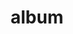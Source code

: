 ---
layout: album
resource: instagram
title: "album"
description: "masonry"
active: gallery
header-img: "img/gallery-bg.jpg"
album-title: "my 9th album"
images:
  - image_path: chin_19022/19/20230902_190636_372830585_18098781280347304_8059216757267921441_n.jpg
  - image_path: chin_19022/19/20230902_190636_373715860_18098781271347304_3002485440567001585_n.jpg
  - image_path: chin_19022/19/20231226_213856_414239534_18113099731347304_5004234830868667980_n.jpg
  - image_path: chin_19022/19/20231226_213856_414322149_18113099734347304_7870945961934041653_n.jpg
  - image_path: chin_19022/19/20231226_213856_414331076_18113099716347304_6711208000703461435_n.jpg
  - image_path: chin_19022/19/20241221_200354_470902731_18150485383347304_2583905253303549918_n.jpg
  - image_path: chin_19022/19/20241223_130522_470932699_18150667903347304_5783074383758807063_n.jpg
  - image_path: chin_19022/19/20241223_130522_471421831_18150667894347304_3466693947793873135_n.jpg
  - image_path: chin_19022/19/20250108_131515_472883994_18152396410347304_7630338523158124183_n.jpg
  - image_path: chin_19022/19/20250108_131515_472893677_18152396419347304_3928624617070622078_n.jpg
---